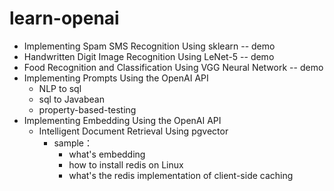 # learn-openai

* Implementing Spam SMS Recognition Using sklearn -- demo
* Handwritten Digit Image Recognition Using LeNet-5 -- demo
* Food Recognition and Classification Using VGG Neural Network -- demo
* Implementing Prompts Using the OpenAI API
  * NLP to sql
  * sql to Javabean
  * property-based-testing
* Implementing Embedding Using the OpenAI API
  * Intelligent Document Retrieval Using pgvector
    * sample：
      * what's embedding
      * how to install redis on Linux
      * what's the redis implementation of client-side caching
